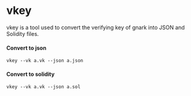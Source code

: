 # vkey

vkey is a tool used to convert the verifying key of gnark into JSON and Solidity files.

#### Convert to json
```shell
vkey --vk a.vk --json a.json
```

#### Convert to solidity
```shell
vkey --vk a.vk --json a.sol
```